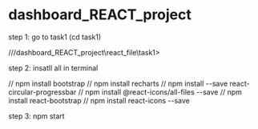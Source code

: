 # dashboard_REACT_project

step 1: go to task1 
(cd task1)

///dashboard_REACT_project\react_file\task1>


step 2:
insatll all in terminal

// npm install bootstrap
// npm install recharts
// npm install --save react-circular-progressbar
// npm install @react-icons/all-files --save
// npm install react-bootstrap
// npm install react-icons --save



step 3:
npm start
